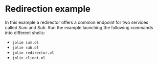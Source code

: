 # Redirection example
In this example a redirector offers a common endpoint for two services called _Sum_ and _Sub_.
Run the example launching the following commands into different shells:

- `jolie sum.ol`
- `jolie sub.ol`
- `jolie redirector.ol`
- `jolie client.ol`
